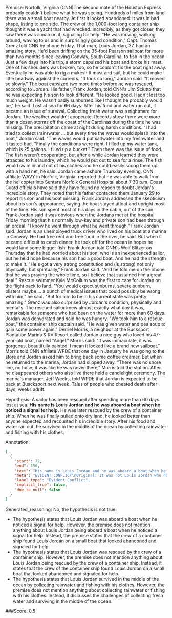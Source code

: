 
Premise:
Norfolk, Virginia (CNN)The second mate of the Houston Express probably couldn't believe what he was seeing. Hundreds of miles from land there was a small boat nearby. At first it looked abandoned. It was in bad shape, listing to one side. The crew of the 1,000-foot long container ship thought it was a yacht that had wrecked. Incredibly, as they got closer, they saw there was a man on it, signaling for help. "He was moving, walking around, waving to us and in surprisingly good condition," Capt. Thomas Grenz told CNN by phone Friday. That man, Louis Jordan, 37, had an amazing story. He'd been drifting on the 35-foot Pearson sailboat for more than two months since leaving Conway, South Carolina, to fish in the ocean. Just a few days into his trip, a storm capsized his boat and broke his mast. One of his shoulders was broken, too, so he couldn't fix the boat right away. Eventually he was able to rig a makeshift mast and sail, but he could make little headway against the currents. "It took so long," Jordan said.  "It moved so slowly." The boat capsized two more times before he was rescued, according to Jordan. His father, Frank Jordan, told CNN's Jim Sciutto that he was expecting his son to look different. "He looked good. Hadn't lost too much weight. He wasn't badly sunburned like I thought he probably would be," he said. Lost at sea for 66 days. After his food and water ran out, it became an issue of survival. Collecting fresh water was a nightmare for Jordan.  The weather wouldn't cooperate. Records show there were more than a dozen storms off the coast of the Carolinas during the time he was missing. The precipitation came at night during harsh conditions. "I had tried to collect (rain)water ... but every time the waves would splash into the boat," Jordan said.  "The waves would put saltwater into my freshwater and it tasted bad. "Finally the conditions were right.  I filled up my water tank, which is 25 gallons.  I filled up a bucket." Then there was the issue of food. The fish weren't cooperating, but after a while Jordan learned they were attracted to his laundry, which he would put out to sea for a rinse. The fish would swim in and out of his clothes and he could easily scoop them up with a hand net, he said. Jordan came ashore Thursday evening. CNN affiliate WAVY in Norfolk, Virginia, reported that he was able to walk from the helicopter into Sentara Norfolk General Hospital about 7:30 p.m. Coast Guard officials have said they have found no reason to doubt Jordan's incredible story. They noted that his father contacted them January 29 to report his son and his boat missing. Frank Jordan addressed the skepticism about his son's appearance, saying the boat stayed afloat and upright most of the time. His son spent most of his days in the cabin, out of the sun. Frank Jordan said it was obvious when the Jordans met at the hospital Friday morning that his normally low-key and private son had been through an ordeal. "I know he went through what he went through," Frank Jordan said. Jordan is an unemployed truck driver who lived on his boat at a marina in Conway. He had free rent and free food in the river, he said. But when it became difficult to catch dinner, he took off for the ocean in hopes he would land some bigger fish. Frank Jordan told CNN's Wolf Blitzer on Thursday that he had worried about his son, who is an inexperienced sailor, but he held hope because his son had a good boat. And he had the strength to make it. "He's got a very strong constitution and (is strong) not only physically, but spiritually," Frank Jordan said. "And he told me on the phone that he was praying the whole time, so I believe that sustained him a great deal." Rescue swimmer Kyle McCollum was the first to care for Jordan on the flight back to land. "You would expect sunburns, severe sunburn, blisters maybe ... a bunch of medical issues that could possibly be wrong with him," he said. "But for him to be in his current state was pretty amazing." Grenz was also surprised by Jordan's condition, physically and mentally. The rescued sailor knew almost exactly what day it was, remarkable for someone who had been on the water for more than 60 days. Jordan was dehydrated and said he was hungry. "We took him to a rescue boat," the container ship captain said. "He was given water and pea soup to gain some power again." Derriel Morris, a neighbor at the Bucksport Plantation Marina & RV Resort called Jordan a nice guy who loved his 47-year-old boat, named "Angel." Morris said: "It was immaculate, it was gorgeous, beautifully painted. I mean it looked like a brand new sailboat." Morris told CNN affiliate WPDE that one day in January he was going to the store and Jordan asked him to bring back some coffee creamer. But when he returned to the marina, Jordan had slipped away. "There was no shore line, no hose; it was like he was never there," Morris told the station. After he disappeared others who also live there held a candlelight ceremony. The marina's manager, Jeff Weeks, told WPDE that Jordan is expected to be back at Buscksport next week. Tales of people who cheated death after days, weeks adrift.


Hypothesis:
A sailor has been rescued after spending more than 60 days lost at sea. **His name is Louis Jordan and he was aboard a boat when he noticed a signal for help.** He was later rescued by the crew of a container ship. When he was finally pulled onto dry land, he looked better than anyone expected and recounted his incredible story. After his food and water ran out, he survived in the middle of the ocean by collecting rainwater and fishing with his clothes.

Annotation:
```json
[
  {
    "start": 72,
    "end": 156,
    "text": "His name is Louis Jordan and he was aboard a boat when he noticed a signal for help.",
    "meta": "EVIDENT CONFLICT\nOriginal: It was not Louis Jordan who noticed a signal for help, it is the second mate of Houston Express\nGenerative: \"His name is Louis Jordan and he was aboard a boat when he noticed a signal for help.\"",
    "label_type": "Evident Conflict",
    "implicit_true": false,
    "due_to_null": false
  }
]
```

Generated_reasoning:
No, the hypothesis is not true. 
- The hypothesis states that Louis Jordan was aboard a boat when he noticed a signal for help. However, the premise does not mention anything about Louis Jordan being aboard a boat when he noticed a signal for help. Instead, the premise states that the crew of a container ship found Louis Jordan on a small boat that looked abandoned and signaled for help. 
- The hypothesis states that Louis Jordan was rescued by the crew of a container ship. However, the premise does not mention anything about Louis Jordan being rescued by the crew of a container ship. Instead, it states that the crew of the container ship found Louis Jordan on a small boat that looked abandoned and signaled for help. 
- The hypothesis states that Louis Jordan survived in the middle of the ocean by collecting rainwater and fishing with his clothes. However, the premise does not mention anything about collecting rainwater or fishing with his clothes. Instead, it discusses the challenges of collecting fresh water and surviving in the middle of the ocean.

###Score:
0.5
